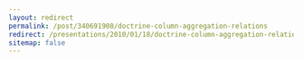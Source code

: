 ```yaml
---
layout: redirect
permalink: /post/340691908/doctrine-column-aggregation-relations
redirect: /presentations/2010/01/18/doctrine-column-aggregation-relations/
sitemap: false
---
```



